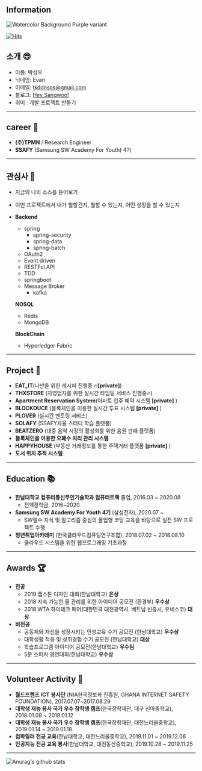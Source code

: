 <h2>Information</h2>

<!--
**upswp/upswp** is a ✨ _special_ ✨ repository because its `README.md` (this file) appears on your GitHub profile.

Here are some ideas to get you started:

- 🔭 I’m currently working on ...

- 🌱 I’m currently learning ...

- 👯 I’m looking to collaborate on ...

- 🤔 I’m looking for help with ...

- 💬 Ask me about ...

- 📫 How to reach me: ...

- 😄 Pronouns: ...

- ⚡ Fun fact: ...
  -->
  ![Watercolor Background Purple variant](https://user-images.githubusercontent.com/70404643/111873946-2d3e5b00-89d6-11eb-8abe-5bca5d2029b0.png)

  [![Hits](https://hits.seeyoufarm.com/api/count/incr/badge.svg?url=https%3A%2F%2Fgithub.com%2Fupswp&count_bg=%23353866&title_bg=%23B4B6BC&icon=twoo.svg&icon_color=%23494DF5&title=Hello+Sangwoo%21&edge_flat=false)](https://hits.seeyoufarm.com)

  ## 소개 😎

  - 이름: 박상우
  - 닉네임: Evan
  - 이메일: [tkddnsos@gmail.com](tkddnsos@gmail.com)
  - 블로그: [Hey Sangwoo!](https://upsw-p.tistory.com/)
  - 취미 : 개발 프로젝트 만들기

  ---

  ## career 🥸

  - **(주)TPMN** / Research Engineer
  - **SSAFY** (Samsung SW Academy For Youth) 4기

  ---

  ## 관심사 🌟

  - 지금의 나의 소스를 뜯어보기

  - 이번 프로젝트에서 내가 뭘할건지, 뭘할 수 있는지, 어떤 성장을 할 수 있는지

  - **Backend**

    - spring
      - spring-security
      - spring-data
      - spring-batch
    - OAuth2
    - Event driven
    - RESTFul API
    - TDD
    - springboot
    - Message Broker
      - kafka

    **NOSQL**

    - Redis
    - MongoDB

    **BlockChain**

    - Hyperledger Fabric

  ---

  ## Project 🎇

  - **EAT_IT**(나만을 위한 레시피 진행중 🔥**[private]**)
  - **THXSTORE** (자영업자를 위한 실시간 타임딜 서비스 진행중🔥)
  - **Apartment Reservation System**(아파트 입주 예약 시스템 **[private]** )
  - **BLOCKDUCE** (블록체인을 이용한 실시간 투표 시스템 **[private]** )
  - **PLOVER**  (실시간 멘토링 서비스)
  - **SOLAFY** (SSAFY자율 스터디 학습 플랫폼)
  - **BEATZERO** (대중 음악 시장의 활성화를 위한 음원 판매 플랫폼)
  - **블록체인을 이용한 오폐수 처리 관리 시스템**
  - **HAPPYHOUSE** (부동산 거래정보를 통한 주택거래 플랫폼 **[private]** )
  - **도서 위치 추적 시스템**

  ---

  ## Education 📚

  - **한남대학교 컴퓨터통신무인기술학과 컴퓨터트랙** 졸업, 2016.03 ~ 2020.08
    - 전액장학금, 2016~2020
  - **Samsung SW Academy For Youth 4기** (삼성전자), 2020.07 ~
    - SW필수 지식 및 알고리즘 중심의 몰입형 코딩 교육을 바탕으로 실전 SW 프로젝트 수행
  - **청년취업아카데미** (한국클라우드컴퓨팅연구조합), 2018.07.02 ~ 2018.08.10
    - 클라우드 시스템을 위한 웹프로그래밍 기초과정

  ---

  ## Awards 🏆

  - **전공**
    - 2019 캡스톤 디자인 대회(한남대학교) **은상**
    - 2018 지속 가능한 물 관리를 위한 아이디어 공모전 (환경부) **우수상**
    - 2018 WTA 하이테크 페어(대한민국 대전광역시, 베트남 빈증시, 유네스코) **대상**
  - **비전공**
    - 공동체와 자신을 성장시키는 인성교육 수기 공모전 (한남대학교) **우수상**
    - 대학생활 적응 및 성취경험 수기 공모전 (한남대학교) **대상**
    - 학습프로그램 아이디어 공모전(한남대학교) **우수팀**
    - 5분 스피치 경연대회(한남대학교) **우수상**

  ---

  ## Volunteer Activity 👋

  - **월드프렌즈 ICT 봉사단** (NIA한국정보화 진흥원, GHANA INTERNET SAFETY FOUNDATION), 2017.07.07~2017.08.29
  - **대학생 재능 봉사 국가 우수 장학생 캠프**(한국장학재단, 대구 신아중학교), 2018.01.09 ~ 2018.01.12
  - **대학생 재능 봉사 국가 우수 장학생 캠프**(한국장학재단, 대전느리울중학교), 2019.01.14 ~ 2019.01.18
  - **컴파일러 전공 교육**(한남대학교, 대전느리울중학교), 2019.11.01 ~ 2019.12.06
  - **인공지능 전공 교육 봉사**(한남대학교, 대전동산중학교), 2019.10.28 ~ 2019.11.25

  ---

  ![Anurag's github stats](https://github-readme-stats.vercel.app/api?username=upswp&show_icons=true&theme=radical)
  <br>
